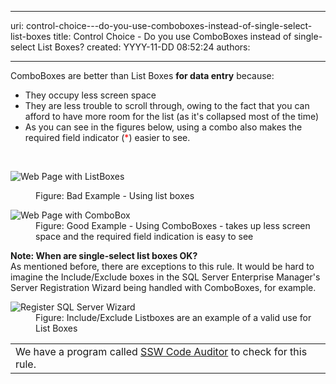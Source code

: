 

---
uri: control-choice---do-you-use-comboboxes-instead-of-single-select-list-boxes
title: Control Choice - Do you use ComboBoxes instead of single-select List Boxes?
created: YYYY-11-DD 08:52:24
authors:

---




<span class='intro'> <div>ComboBoxes are better than List Boxes <strong>for data entry</strong> because&#58;</div>
<ul><li>They occupy less screen space</li>
<li>They are less trouble to scroll through, owing to the fact that you can afford to have more room for the list (as it's collapsed most of the time)</li>
<li>As you can see in the figures below, using a combo also makes the required field indicator (<span style="color&#58;red;">*</span>) easier to see.</li></ul> </span>

​<dl class="badImage"><dt><img alt="Web Page with ListBoxes" src="http&#58;//www.ssw.com.au/ssw/Standards/Rules/Images/ListBoxesAreEvil_SingleSelectBad.gif" /></dt>
<dd>Figure&#58; Bad Example - Using list boxes</dd></dl>
<dl class="goodImage"><dt><img alt="Web Page with ComboBox" src="http&#58;//www.ssw.com.au/ssw/Standards/Rules/Images/ListBoxesAreEvil_SingleSelectGood.gif" /></dt>
<dd>Figure&#58; Good Example - Using ComboBoxes - takes up less screen space and the required field indication is easy to see</dd></dl>
<div><strong>Note&#58; When are single-select list boxes OK?</strong></div>
<div>As mentioned before, there are exceptions to this rule. It would be hard to imagine the Include/Exclude boxes in the SQL Server Enterprise Manager's Server Registration Wizard being handled with ComboBoxes, for example.</div>
<dl class="image"><dt><img alt="Register SQL Server Wizard" src="http&#58;//www.ssw.com.au/ssw/Standards/Rules/Images/ListBoxesAreEvil_ExceptForThisOne.gif" /></dt>
<dd>Figure&#58; Include/Exclude Listboxes are an example of a valid use for List Boxes</dd></dl>
<table class="clsSSWProductTable" cellspacing="2" summary="Code Auditor" cellpadding="2"><tbody><tr><td>We have a program called <a href="http&#58;//www.ssw.com.au/ssw/CodeAuditor/">SSW Code Auditor</a> to check for this rule.</td></tr></tbody></table>



